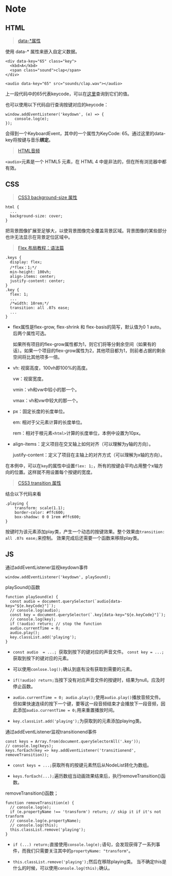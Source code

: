 Note
===

HTML
---

> [data-*属性](http://www.w3school.com.cn/tags/att_global_data.asp)

使用 data-* 属性来嵌入自定义数据。

    <div data-key="65" class="key">
      <kbd>A</kbd>
      <span class="sound">clap</span>
    </div>

    <audio data-key="65" src="sounds/clap.wav"></audio>

上一段代码中的65代表keycode，可以在[这里](http://keycode.info/)查询到它们的值。

也可以使用以下代码自行查询按键对应的keycode：

    window.addEventListener('keydown', (e) => {
	    console.log(e);
	});

会得到一个KeyboardEvent，其中的一个属性为KeyCode: 65。通过这里的data-key将按键与音乐**绑定**。

> [HTML音频](http://www.w3school.com.cn/html/html_audio.asp)

`<audio>`元素是一个 HTML5 元素，在 HTML 4 中是非法的，但在所有浏览器中都有效。

CSS
---

> [CSS3 background-size 属性](http://www.w3school.com.cn/cssref/pr_background-size.asp)

    html {
      ...
      background-size: cover;
    }

把背景图像扩展至足够大，以使背景图像完全覆盖背景区域。背景图像的某些部分也许无法显示在背景定位区域中。

> [Flex 布局教程：语法篇](http://www.ruanyifeng.com/blog/2015/07/flex-grammar.html)

    .keys {
      display: flex;
      /*flex：1;*/
      min-height: 100vh;
      align-items: center;
      justify-content: center;
    }
    .key {
      flex: 1;
      ...
      /*width: 10rem;*/
      transition: all .07s ease;
      ...
    }

+ flex属性是flex-grow, flex-shrink 和 flex-basis的简写，默认值为0 1 auto。后两个属性可选。

  如果所有项目的flex-grow属性都为1，则它们将等分剩余空间（如果有的话）。如果一个项目的flex-grow属性为2，其他项目都为1，则前者占据的剩余空间将比其他项多一倍。

+ vh: 视窗高度，100vh即100%的高度。

  vw：视窗宽度。
  
  vmin：vh和vw中较小的那一个。
  
  vmax：vh和vw中较大的那一个。

+ px：固定长度的长度单位。

  em: 相对于父元素计算的长度单位。
  
  rem：相对于根元素`<html>`计算的长度单位，本例中设置为10px。

+ align-items：定义项目在交叉轴上如何对齐（可以理解为y轴的方向）。

  justify-content：定义了项目在主轴上的对齐方式（可以理解为x轴的方向）。

在本例中，可以在`key`的属性中设置`flex: 1;`，所有的按键会平均占用整个x轴方向的位置。这样就不用设置每个按键的宽度。

> [CSS3 transition 属性](http://www.w3school.com.cn/cssref/pr_transition.asp)

结合以下代码来看

    .playing {
	    transform: scale(1.1);
	    border-color: #ffc600;
	    box-shadow: 0 0 1rem #ffc600;
    }

按键时为该元素添加play类，产生一个动态的按键效果。整个效果由`transition: all .07s ease;`来控制。
效果完成后还需要一个函数来移除play类。

JS
---

通过addEventListener监视keydown事件

    window.addEventListener('keydown', playSound);

playSound()函数

    function playSound(e) {
      const audio = document.querySelector(`audio[data-key="${e.keyCode}"]`);
      // console.log(audio);
      const key = document.querySelector(`.key[data-key="${e.keyCode}"]`);
      // console.log(key);
      if (!audio) return; // stop the function
      audio.currentTime = 0;
      audio.play();
      key.classList.add('playing');
    }

+ `const audio  = ...; `获取到按下的键对应的声音文件。
  `const key = ...;`获取到按下的键对应的元素。

+ 可以使用`conlose.log();`确认到底有没有获取到需要的元素。

+ `if(!audio) return;`当按下没有对应声音文件的按键时，结果为null。应及时停止函数。

+ `audio.currentTime = 0; audio.play();`使用`audio.play()`播放音频文件。但如果快速连续的按下一个键，要等这一段音频结束才会播放下一段音频，因此添加`audio.currentTime = 0;`用来重置播放时间。

+ `key.classList.add('playing');`为获取到的元素添加playing类。

通过addEventListener监视transitionend事件

    const keys = Array.from(document.querySelectorAll('.key'));
    // console.log(keys);
    keys.forEach(key => key.addEventListener('transitionend', removeTransition));

+ `const keys = ...;`获取所有的按键元素然后从NodeList转化为数组。

+ `keys.forEach(...);`遍历数组当动画效果结束后，执行removeTransition()函数。

removeTransition()函数；

    function removeTransition(e) {
      // console.log(e);
      if (e.propertyName !== 'transform') return; // skip it if it's not tranform
      // console.log(e.propertyName);
      // console.log(this);
      this.classList.remove('playing');
    }

+ `if (...) return;`直接使用`console.log(e);`语句，会发现获得了一系列事件，而我们只需要关注其中的`propertyName: "transform"`。

+ `this.classList.remove('playing');`然后在移除playing类。
  当不确定this是什么的时候，可以使用`console.log(this);`确认。
